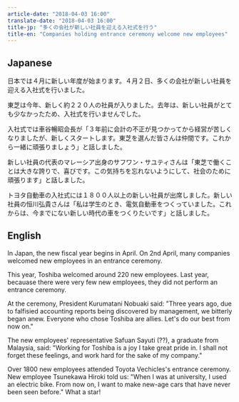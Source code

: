 ```yaml
---
article-date: "2018-04-03 16:00"
translate-date: "2018-04-03 16:00"
title-jp: "多くの会社が新しい社員を迎える入社式を行う"
title-en: "Companies holding entrance ceremony welcome new employees"
---
```


Japanese
--------

日本では４月に新しい年度が始まります。４月２日、多くの会社が新しい社員を迎える入社式を行いました。

東芝は今年、新しく約２２０人の社員が入りました。去年は、新しい社員がとても少なかったため、入社式を行いませんでした。

入社式では車谷暢昭会長が「３年前に会計の不正が見つかってから経営が苦しくなりましたが、新しくスタートします。東芝を選んだ皆さんは仲間です。これから一緒に頑張りましょう」と話しました。

新しい社員の代表のマレーシア出身のサフワン・サユティさんは「東芝で働くことは大きな誇りで、喜びです。この気持ちを忘れないようにして、社会のために頑張ります」と話しました。

トヨタ自動車の入社式には１８００人以上の新しい社員が出席しました。新しい社員の恒川弘貴さんは「私は学生のとき、電気自動車をつくっていました。これからは、今までにない新しい時代の車をつくりたいです」と話しました。


English
-------

In Japan, the new fiscal year begins in April. On 2nd April, many companies
welcomed new employees in an entrance ceremony.

This year, Toshiba welcomed around 220 new employees. Last year, becauase there
were very few new employees, they did not perform an entrance ceremony.

At the ceremony, President Kurumatani Nobuaki said: "Three years ago, due to
falfisied accounting reports being discovered by management, we bitterly began
anew. Everyone who chose Toshiba are allies. Let's do our best from now on."

The new employees' representative Safuan Sayuti (??), a graduate from Malaysia,
said: "Working for Toshiba is a joy I take great pride in. I shall not forget
these feelings, and work hard for the sake of my company."

Over 1800 new employees attended Toyota Vechicles's entrance ceremony. New
employee Tsunekawa Hiroki told us: "When I was at university, I used an electric
bike. From now on, I want to make new-age cars that have never been seen
before." What a star!
